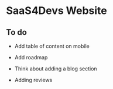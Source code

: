 # SaaS4Devs Website

## To do

- Add table of content on mobile

- Add roadmap

- Think about adding a blog section

- Adding reviews
